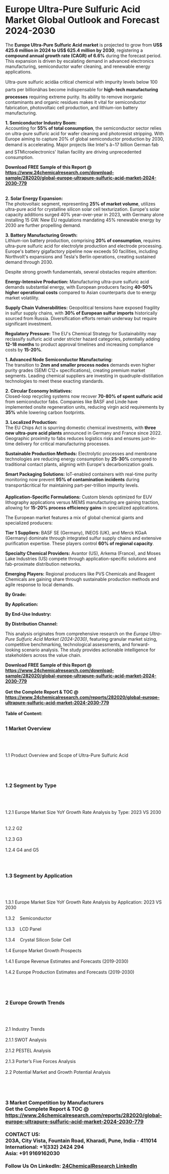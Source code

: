 <h1>Europe Ultra-Pure Sulfuric Acid Market Global Outlook and Forecast 2024-2030</h1><p>The <strong>Europe Ultra-Pure Sulfuric Acid market</strong> is projected to grow from <strong>US$ 425.6 million in 2024 to US$ 625.4 million by 2030</strong>, registering a <strong>compound annual growth rate (CAGR) of 6.6%</strong> during the forecast period. This expansion is driven by escalating demand in advanced electronics manufacturing, semiconductor wafer cleaning, and renewable energy applications.</p><p>Ultra-pure sulfuric acidâa critical chemical with impurity levels below 100 parts per billionâhas become indispensable for <strong>high-tech manufacturing processes</strong> requiring extreme purity. Its ability to remove inorganic contaminants and organic residues makes it vital for semiconductor fabrication, photovoltaic cell production, and lithium-ion battery manufacturing.</p><p><strong>1. Semiconductor Industry Boom:</strong><br>
Accounting for <strong>55% of total consumption</strong>, the semiconductor sector relies on ultra-pure sulfuric acid for wafer cleaning and photoresist stripping. With Europe aiming to capture 20% of global semiconductor production by 2030, demand is accelerating. Major projects like Intel's â¬17 billion German fab and STMicroelectronics' Italian facility are driving unprecedented consumption.</p><div><b>Download FREE Sample of this Report @ 
            <a href="https://www.24chemicalresearch.com/download-sample/282020/global-europe-ultrapure-sulfuric-acid-market-2024-2030-779">
            https://www.24chemicalresearch.com/download-sample/282020/global-europe-ultrapure-sulfuric-acid-market-2024-2030-779</a></b></div><br><p><strong>2. Solar Energy Expansion:</strong><br>
The photovoltaic segment, representing <strong>25% of market volume</strong>, utilizes ultra-pure acid for crystalline silicon solar cell texturization. Europe's solar capacity additions surged 40% year-over-year in 2023, with Germany alone installing 15 GW. New EU regulations mandating 45% renewable energy by 2030 are further propelling demand.</p><p><strong>3. Battery Manufacturing Growth:</strong><br>
Lithium-ion battery production, comprising <strong>20% of consumption</strong>, requires ultra-pure sulfuric acid for electrolyte production and electrode processing. Europe's battery gigafactory pipeline now exceeds 50 facilities, including Northvolt's expansions and Tesla's Berlin operations, creating sustained demand through 2030.</p><p>Despite strong growth fundamentals, several obstacles require attention:</p><p><strong>Energy-Intensive Production:</strong> Manufacturing ultra-pure sulfuric acid demands substantial energy, with European producers facing <strong>40-50% higher operational costs</strong> compared to Asian counterparts due to energy market volatility.</p><p><strong>Supply Chain Vulnerabilities:</strong> Geopolitical tensions have exposed fragility in sulfur supply chains, with <strong>30% of European sulfur imports</strong> historically sourced from Russia. Diversification efforts remain underway but require significant investment.</p><p><strong>Regulatory Pressure:</strong> The EU's Chemical Strategy for Sustainability may reclassify sulfuric acid under stricter hazard categories, potentially adding <strong>12-18 months</strong> to product approval timelines and increasing compliance costs by <strong>15-20%</strong>.</p><p><strong>1. Advanced Node Semiconductor Manufacturing:</strong><br>
The transition to <strong>2nm and smaller process nodes</strong> demands even higher purity grades (SEMI C12+ specifications), creating premium market segments. Leading chemical suppliers are investing in quadruple-distillation technologies to meet these exacting standards.</p><p><strong>2. Circular Economy Initiatives:</strong><br>
Closed-loop recycling systems now recover <strong>70-80% of spent sulfuric acid</strong> from semiconductor fabs. Companies like BASF and Linde have implemented onsite regeneration units, reducing virgin acid requirements by <strong>35%</strong> while lowering carbon footprints.</p><p><strong>3. Localized Production:</strong><br>
The EU Chips Act is spurring domestic chemical investments, with <strong>three new ultra-pure acid plants</strong> announced in Germany and France since 2022. Geographic proximity to fabs reduces logistics risks and ensures just-in-time delivery for critical manufacturing processes.</p><p><strong>Sustainable Production Methods:</strong> Electrolytic processes and membrane technologies are reducing energy consumption by <strong>25-30%</strong> compared to traditional contact plants, aligning with Europe's decarbonization goals.</p><p><strong>Smart Packaging Solutions:</strong> IoT-enabled containers with real-time purity monitoring now prevent <strong>95% of contamination incidents</strong> during transportâcritical for maintaining part-per-trillion impurity levels.</p><p><strong>Application-Specific Formulations:</strong> Custom blends optimized for EUV lithography applications versus MEMS manufacturing are gaining traction, allowing for <strong>15-20% process efficiency gains</strong> in specialized applications.</p><p>The European market features a mix of global chemical giants and specialized producers:</p><p><strong>Tier 1 Suppliers:</strong> BASF SE (Germany), INEOS (UK), and Merck KGaA (Germany) dominate through integrated sulfur supply chains and extensive purification expertise. These players control <strong>60% of regional capacity</strong>.</p><p><strong>Specialty Chemical Providers:</strong> Avantor (US), Arkema (France), and Moses Lake Industries (US) compete through application-specific solutions and fab-proximate distribution networks.</p><p><strong>Emerging Players:</strong> Regional producers like PVS Chemicals and Reagent Chemicals are gaining share through sustainable production methods and agile response to local demands.</p><p><strong>By Grade:</strong></p><p><strong>By Application:</strong></p><p><strong>By End-Use Industry:</strong></p><p><strong>By Distribution Channel:</strong></p><p>This analysis originates from comprehensive research on the <em>Europe Ultra-Pure Sulfuric Acid Market (2024-2030)</em>, featuring granular market sizing, competitive benchmarking, technological assessments, and forward-looking scenario analysis. The study provides actionable intelligence for stakeholders across the value chain.</p><div><b>Download FREE Sample of this Report @ 
            <a href="https://www.24chemicalresearch.com/download-sample/282020/global-europe-ultrapure-sulfuric-acid-market-2024-2030-779">
            https://www.24chemicalresearch.com/download-sample/282020/global-europe-ultrapure-sulfuric-acid-market-2024-2030-779</a></b></div><br><div><b>Get the Complete Report & TOC @ 
            <a href="https://www.24chemicalresearch.com/reports/282020/global-europe-ultrapure-sulfuric-acid-market-2024-2030-779">
            https://www.24chemicalresearch.com/reports/282020/global-europe-ultrapure-sulfuric-acid-market-2024-2030-779</a></b></div><br>
            <b>Table of Content:</b><p><h2><span style="font-size:16px"><strong>1 Market Overview&nbsp;&nbsp; &nbsp;</strong></span></h2><br />
<br />
<p>1.1 Product Overview and Scope of Ultra-Pure Sulfuric Acid&nbsp;</p><br />
<br />
<h2><strong><span style="font-size:16px">1.2 Segment by Type&nbsp;&nbsp; &nbsp;</span></strong></h2><br />
<br />
<p>1.2.1 Europe Market Size YoY Growth Rate Analysis by Type: 2023 VS 2030&nbsp;&nbsp; &nbsp;<br /><br />
1.2.2 G2&nbsp;&nbsp; &nbsp;<br /><br />
1.2.3 G3<br /><br />
1.2.4 G4 and G5<br /><br />
<br />
<h2><span style="font-size:16px"><strong>1.3 Segment by Application&nbsp;&nbsp;</strong></span></h2><br />
<br />
<p>1.3.1 Europe Market Size YoY Growth Rate Analysis by Application: 2023 VS 2030&nbsp;&nbsp; &nbsp;<br /><br />
1.3.2&nbsp;&nbsp; &nbsp;Semiconductor<br /><br />
1.3.3&nbsp;&nbsp; &nbsp;LCD Panel<br /><br />
1.3.4&nbsp;&nbsp; &nbsp;Crystal Silicon Solar Cell<br /><br />
1.4 Europe Market Growth Prospects&nbsp;&nbsp; &nbsp;<br /><br />
1.4.1 Europe Revenue Estimates and Forecasts (2019-2030)&nbsp;&nbsp; &nbsp;<br /><br />
1.4.2 Europe Production Estimates and Forecasts (2019-2030)&nbsp;&nbsp;</p><br />
<br />
<h2><span style="font-size:16px"><strong>2 Europe Growth Trends&nbsp;&nbsp; &nbsp;</strong></span></h2><br />
<br />
<p>2.1 Industry Trends&nbsp;&nbsp; &nbsp;<br /><br />
2.1.1 SWOT Analysis&nbsp;&nbsp; &nbsp;<br /><br />
2.1.2 PESTEL Analysis&nbsp;&nbsp; &nbsp;<br /><br />
2.1.3 Porter&rsquo;s Five Forces Analysis&nbsp;&nbsp; &nbsp;<br /><br />
2.2 Potential Market and Growth Potential Analysis&nbsp;&nbsp; &nbsp;</p><br />
<br />
<h2><span style="font-size:16px"><strong>3 Market Competition by Manufacturers&nbsp;&nbsp; </stro</p><div><b>Get the Complete Report & TOC @ 
            <a href="https://www.24chemicalresearch.com/reports/282020/global-europe-ultrapure-sulfuric-acid-market-2024-2030-779">
            https://www.24chemicalresearch.com/reports/282020/global-europe-ultrapure-sulfuric-acid-market-2024-2030-779</a></b></div><br><b>CONTACT US:</b><br>
            203A, City Vista, Fountain Road, Kharadi, Pune, India - 411014<br>
            International: +1(332) 2424 294<br>
            Asia: +91 9169162030 <br><br>
            Follow Us On LinkedIn: <a href="https://www.linkedin.com/company/24chemicalresearch/">24ChemicalResearch LinkedIn</a>
